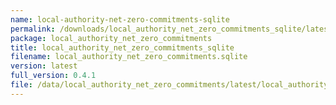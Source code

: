 ```yaml
---
name: local-authority-net-zero-commitments-sqlite
permalink: /downloads/local_authority_net_zero_commitments_sqlite/latest
package: local_authority_net_zero_commitments
title: local_authority_net_zero_commitments_sqlite
filename: local_authority_net_zero_commitments.sqlite
version: latest
full_version: 0.4.1
file: /data/local_authority_net_zero_commitments/latest/local_authority_net_zero_commitments.sqlite
---
```

